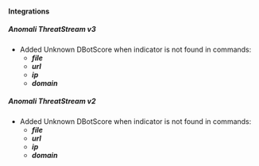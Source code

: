 
#### Integrations
##### Anomali ThreatStream v3
- Added Unknown DBotScore when indicator is not found in commands:
    - ***file***
    - ***url***
    - ***ip***
    - ***domain***
##### Anomali ThreatStream v2
- Added Unknown DBotScore when indicator is not found in commands:
    - ***file***
    - ***url***
    - ***ip***
    - ***domain***
